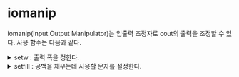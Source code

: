 # iomanip

iomanip(Input Output Manipulator)는 입출력 조정자로 cout의 출력을 조정할 수 있다. 사용 함수는 다음과 같다.

<details>
<summary>setw : 출력 폭을 정한다. </summary>

다음 스트림 요소의 너비를 설정하며 지정하려는 각 요소 앞에 삽입해야 한다.  
setw가 설정하는 출력 폭은 최소 값이다. 그러므로 데이터가 지정한 폭보다 길다면 지정된 폭은 무시되고 데이터의 길이에 맞추어진다.  

```cpp
#include <iomanip>

T6 setw(streamsize Wide);

// Wide : 표시 필드의 너비
// 반환값 : 조작자는 스트림에서 추출하거나 스트림 str에 삽입할 때 호출 str.width(Wide)한 다음 반환하는 개체를 반환한다. 

```

```cpp
int	val = 12345;

std::cout << "val:" << val << std::endl;
std::cout << "val:" << setw(10) << val << std::endl;
std::cout << "val:" << setw(3) << val << std::endl;

// val:12345
// val:     12345
// val:12345
```
</details>

<details>
<summary>setfill : 공백을 채우는데 사용할 문자를 설정한다.</summary>

```cpp
#include <iomanip>

template <class Elem>
T4 setfill(Elem Ch);

// Ch : 오른쪽 맞춤된 디스플레이에서 공백을 채우는데 사용할 문자입니다.
// 반환값 : 조작자는 스트림에서 추출하거나 스트림 str에 삽입할 때 호출 str.fill(Ch)한 다음 반환하는 개체를 반환한다. 형식 Elem은 스트림 str의 요소 형식과 동일해야 한다.

```
</details>  
